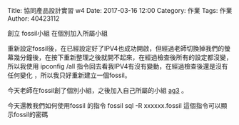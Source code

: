 Title: 協同產品設計實習 w4
Date: 2017-03-16 12:00
Category: 作業
Tags: 作業
Author: 40423112

創立 fossil小組 在個別加入所屬小組

<!-- PELICAN_END_SUMMARY -->

重新設定fossil後，在已經設定好了IPV4也成功開啟，但經過老師切換掉我們的螢幕幾分鐘後，在按下重新整理之後就開不起來，在經過檢查後所有的設定都沒變，所以我使用 ipconfig /all 指令回去看我IPV4有沒有變動，在經過檢查後還是沒有任何變化 ，所以我只好重新建立一個fossil。

今天老師在fossil創了個別小組，之後加入自己所屬的小組 <a href="https://mde2a2.kmol.info/cdag3/wcontent">ag3</a>
。

今天還教我們如何使用fossil 的指令 fossil sql -R xxxxxx.fossil 這個指令可以顯示fossil的密碼
